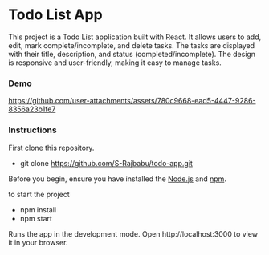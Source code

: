 # Todo List App

This project is a Todo List application built with React. It allows users to add, edit, mark complete/incomplete, and delete tasks. The tasks are displayed with their title, description, and status (completed/incomplete). The design is responsive and user-friendly, making it easy to manage tasks.

### Demo
https://github.com/user-attachments/assets/780c9668-ead5-4447-9286-8356a23b1fe7



### Instructions
First clone this repository.

 - git clone https://github.com/S-Rajbabu/todo-app.git

Before you begin, ensure you have installed the  [Node.js](https://nodejs.org/) and [npm](https://www.npmjs.com/).

to start the project
 - npm install
 - npm start 

Runs the app in the development mode.
Open http://localhost:3000 to view it in your browser.


